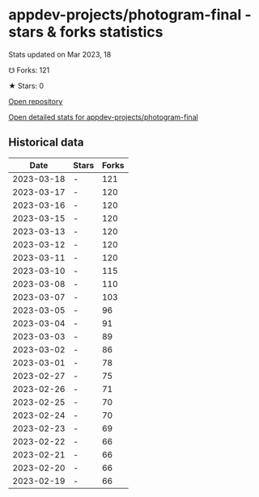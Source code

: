# appdev-projects/photogram-final - stars & forks statistics

Stats updated on Mar 2023, 18

☋ Forks: 121

★ Stars: 0

[Open repository](https://github.com/appdev-projects/photogram-final)

[Open detailed stats for appdev-projects/photogram-final](https://reviewgithub.com/rep/appdev-projects/photogram-final)

## Historical data
| Date | Stars | Forks |
|------|-------|-------|
| 2023-03-18 | - | 121 | 
| 2023-03-17 | - | 120 | 
| 2023-03-16 | - | 120 | 
| 2023-03-15 | - | 120 | 
| 2023-03-13 | - | 120 | 
| 2023-03-12 | - | 120 | 
| 2023-03-11 | - | 120 | 
| 2023-03-10 | - | 115 | 
| 2023-03-08 | - | 110 | 
| 2023-03-07 | - | 103 | 
| 2023-03-05 | - | 96 | 
| 2023-03-04 | - | 91 | 
| 2023-03-03 | - | 89 | 
| 2023-03-02 | - | 86 | 
| 2023-03-01 | - | 78 | 
| 2023-02-27 | - | 75 | 
| 2023-02-26 | - | 71 | 
| 2023-02-25 | - | 70 | 
| 2023-02-24 | - | 70 | 
| 2023-02-23 | - | 69 | 
| 2023-02-22 | - | 66 | 
| 2023-02-21 | - | 66 | 
| 2023-02-20 | - | 66 | 
| 2023-02-19 | - | 66 | 

